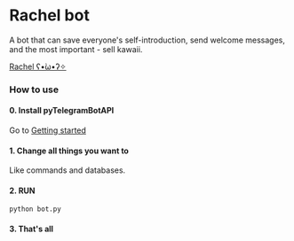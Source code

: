 # Rachel bot
A bot that can save everyone's self-introduction, send welcome messages, and the most important - sell kawaii.

[Rachel ʕ•̀ω•́ʔ✧](https://telegram.me/Rachel_bot)

### How to use

#### 0. Install pyTelegramBotAPI

Go to [Getting started](https://github.com/eternnoir/pyTelegramBotAPI#getting-started)

#### 1. Change all things you want to

Like commands and databases.

#### 2. RUN

```shell
python bot.py
```

#### 3. That's all